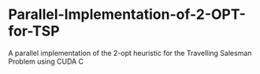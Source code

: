 # Parallel-Implementation-of-2-OPT-for-TSP
A parallel implementation of the 2-opt heuristic for the Travelling Salesman Problem using CUDA C
